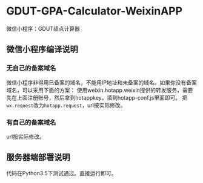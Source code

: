 ﻿# GDUT-GPA-Calculator-WeixinAPP
微信小程序：GDUT绩点计算器
## 微信小程序编译说明
### 无自己的备案域名
微信小程序非得用已备案的域名，不能用IP地址和未备案的域名。如果你没有备案域名，可以采用下面的方案：
使用weixin.hotapp.weixin提供的转发服务，需要先在上面注册账号，然后拿到hotappkey，填到hotapp-conf.js里面即可。
把`wx.request`改为`hotapp.request`，url按实际修改。
### 有自己的备案域名
url按实际修改。
## 服务器端部署说明
代码在Python3.5下测试通过。直接运行即可。
